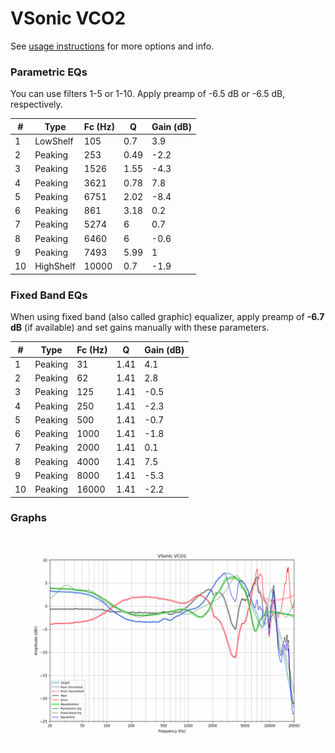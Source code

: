 # VSonic VCO2
See [usage instructions](https://github.com/jaakkopasanen/AutoEq#usage) for more options and info.

### Parametric EQs
You can use filters 1-5 or 1-10. Apply preamp of -6.5 dB or -6.5 dB, respectively.

|   # | Type      |   Fc (Hz) |    Q |   Gain (dB) |
|-----|-----------|-----------|------|-------------|
|   1 | LowShelf  |       105 | 0.7  |         3.9 |
|   2 | Peaking   |       253 | 0.49 |        -2.2 |
|   3 | Peaking   |      1526 | 1.55 |        -4.3 |
|   4 | Peaking   |      3621 | 0.78 |         7.8 |
|   5 | Peaking   |      6751 | 2.02 |        -8.4 |
|   6 | Peaking   |       861 | 3.18 |         0.2 |
|   7 | Peaking   |      5274 | 6    |         0.7 |
|   8 | Peaking   |      6460 | 6    |        -0.6 |
|   9 | Peaking   |      7493 | 5.99 |         1   |
|  10 | HighShelf |     10000 | 0.7  |        -1.9 |

### Fixed Band EQs
When using fixed band (also called graphic) equalizer, apply preamp of **-6.7 dB** (if available) and set gains manually with these parameters.

|   # | Type    |   Fc (Hz) |    Q |   Gain (dB) |
|-----|---------|-----------|------|-------------|
|   1 | Peaking |        31 | 1.41 |         4.1 |
|   2 | Peaking |        62 | 1.41 |         2.8 |
|   3 | Peaking |       125 | 1.41 |        -0.5 |
|   4 | Peaking |       250 | 1.41 |        -2.3 |
|   5 | Peaking |       500 | 1.41 |        -0.7 |
|   6 | Peaking |      1000 | 1.41 |        -1.8 |
|   7 | Peaking |      2000 | 1.41 |         0.1 |
|   8 | Peaking |      4000 | 1.41 |         7.5 |
|   9 | Peaking |      8000 | 1.41 |        -5.3 |
|  10 | Peaking |     16000 | 1.41 |        -2.2 |

### Graphs
![](./VSonic%20VCO2.png)
